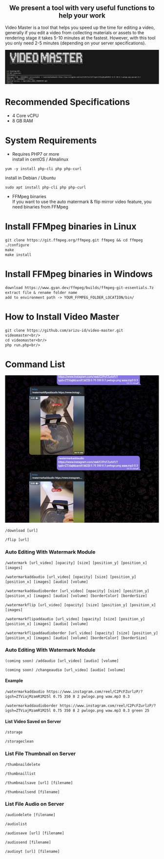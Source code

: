 <h2 align="center">We present a tool with very useful functions to help your work</h2>
Video Master is a tool that helps you speed up the time for editing a video, generally if you edit a video from collecting materials or assets to the rendering stage it takes 5-10 minutes at the fastest. However, with this tool you only need 2-5 minutes (depending on your server specifications).

![Screenshot](files/vdmaster.jpg)
# Recommended Specifications
- 4 Core vCPU
- 8 GB RAM
# System Requirements
- Requires PHP7 or more<br/>
install in centOS / Almalinux
```
yum -y install php-cli php php-curl
```
install in Debian / Ubuntu
```
sudo apt install php-cli php php-curl
```
- FFMpeg binaries<br/>
If you want to use the auto matermark & flip mirror video feature, you need binaries from FFMpeg

# Install FFMpeg binaries in Linux
```
git clone https://git.ffmpeg.org/ffmpeg.git ffmpeg && cd ffmpeg
./configure
make
make install
```

# Install FFMpeg binaries in Windows
```
download https://www.gyan.dev/ffmpeg/builds/ffmpeg-git-essentials.7z
extract file & rename folder name
add to environment path -> YOUR_FFMPEG_FOLDER_LOCATION/bin/
```

# How to Install Video Master
```
git clone https://github.com/arizu-id/video-master.git videomaster<br/>
cd videomaster<br/>
php run.php<br/>
```

# Command List
![Screenshot](files/test.jpg)
```
/download [url]
```
```
/flip [url]
```
### Auto Editing With Watermark Module
```
/watermark [url_video] [opacity] [size] [position_y] [position_x] [images]
```
```
/watermarkaddaudio [url_video] [opacity] [size] [position_y] [position_x] [images] [audio] [volume]
```
```
/watermarkaddaudioborder [url_video] [opacity] [size] [position_y] [position_x] [images] [audio] [volume] [borderColor] [borderSize]
```
```
/watermarkflip [url_video] [opacity] [size] [position_y] [position_x] [images]
```
```
/watermarkflipaddaudio [url_video] [opacity] [size] [position_y] [position_x] [images] [audio] [volume]
```
```
/watermarkflipaddaudioborder [url_video] [opacity] [size] [position_y] [position_x] [images] [audio] [volume] [borderColor] [borderSize]
```
### Auto Editing With Watermark Module
```
(coming soon) /addaudio [url_video] [audio] [volume]
```
```
(coming soon) /changeaudio [url_video] [audio] [volume]
```
#### Example
```
/watermarkaddaudio https://www.instagram.com/reel/C2PcFZurlzP/?igsh=ZTViajMzamR1M25l 0.75 350 8 2 pwlogo.png waw.mp3 0.3
```
```
/watermarkaddaudioborder https://www.instagram.com/reel/C2PcFZurlzP/?igsh=ZTViajMzamR1M25l 0.75 350 8 2 pwlogo.png waw.mp3 0.3 green 25
```
#### List Video Saved on Server
```
/storage
```
```
/storageclean
```
### List File Thumbnail on Server
```
/thumbnaildelete
```
```
/thumbnaillist
```
```
/thumbnailsave [url] [filename]
```
```
/thumbnailsend [filename]
```
### List File Audio on Server
```
/audiodelete [filename]
```
```
/audiolist
```
```
/audiosave [url] [filename]
```
```
/audiosend [filename]
```
```
/audioyt [url] [filename]
```
